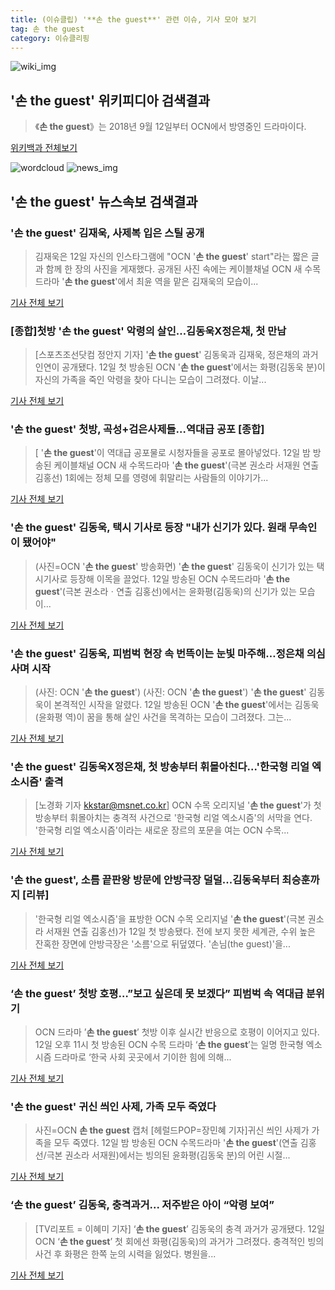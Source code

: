 ```yaml
---
title: (이슈클립) '**손 the guest**' 관련 이슈, 기사 모아 보기
tag: 손 the guest
category: 이슈클리핑
---
```

![wiki_img](https://user-images.githubusercontent.com/42597476/44503234-41136a80-a6d0-11e8-9071-6fc6418eafe4.png)
## **'**손 the guest**'** 위키피디아 검색결과
>《**손 the guest**》는 2018년 9월 12일부터 OCN에서 방영중인 드라마이다.

<a href="https://ko.wikipedia.org/wiki/손 the guest" target="_blank">위키백과 전체보기</a>

![wordcloud](https://s3.ap-northeast-2.amazonaws.com/lyrics101-wordcloud/2018-09-13-1536784827.png)
![news_img](https://user-images.githubusercontent.com/42597476/44507050-1206f400-a6e4-11e8-8d98-7ffbfebb353f.png)
## **'**손 the guest**'** 뉴스속보 검색결과
### '**손 the guest**' 김재욱, 사제복 입은 스틸 공개

>김재욱은 12일 자신의 인스타그램에 "OCN '**손 the guest**' start"라는 짧은 글과 함께 한 장의 사진을 게재했다. 공개된 사진 속에는 케이블채널 OCN 새 수목드라마 '**손 the guest**'에서 최윤 역을 맡은 김재욱의 모습이...

<a href="http://www.mydaily.co.kr/new_yk/html/read.php?newsid=201809130026441468&ext=na" target="_blank">기사 전체 보기</a>

### [종합]첫방 '**손 the guest**' 악령의 살인…김동욱X정은채, 첫 만남

>[스포츠조선닷컴 정안지 기자] '**손 the guest**' 김동욱과 김재욱, 정은채의 과거 인연이 공개됐다. 12일 첫 방송된 OCN '**손 the guest**'에서는 화평(김동욱 분)이 자신의 가족을 죽인 악령을 찾아 다니는 모습이 그려졌다. 이날...

<a href="http://sports.chosun.com/news/ntype.htm?id=201809140100109900008598&servicedate=20180913" target="_blank">기사 전체 보기</a>

### '**손 the guest**' 첫방, 곡성+검은사제들…역대급 공포 [종합]

>[ '**손 the guest**'이 역대급 공포물로 시청자들을 공포로 몰아넣었다. 12일 밤 방송된 케이블채널 OCN 새 수목드라마 '**손 the guest**'(극본 권소라 서재원 연출 김홍선) 1회에는 정체 모를 영령에 휘말리는 사람들의 이야기가...

<a href="http://www.mydaily.co.kr/new_yk/html/read.php?newsid=201809122357638126&ext=na" target="_blank">기사 전체 보기</a>

### '**손 the guest**' 김동욱, 택시 기사로 등장 "내가 신기가 있다. 원래 무속인이 됐어야"

>(사진=OCN '**손 the guest**' 방송화면) '**손 the guest**' 김동욱이 신기가 있는 택시기사로 등장해 이목을 끌었다. 12일 방송된 OCN 수목드라마 '**손 the guest**'(극본 권소라ㆍ연출 김홍선)에서는 윤화평(김동욱)의 신기가 있는 모습이...

<a href="http://www.anewsa.com/detail.php?number=1373013&thread=07r05" target="_blank">기사 전체 보기</a>

### '**손 the guest**' 김동욱, 피범벅 현장 속 번뜩이는 눈빛 마주해…정은채 의심 사며 시작

>(사진: OCN '**손 the guest**') (사진: OCN '**손 the guest**') '**손 the guest**' 김동욱이 본격적인 시작을 알렸다. 12일 방송된 OCN '**손 the guest**'에서는 김동욱(윤화평 역)이 꿈을 통해 살인 사건을 목격하는 모습이 그려졌다. 그는...

<a href="http://www.jemin.com/news/articleView.html?idxno=538798" target="_blank">기사 전체 보기</a>

### '**손 the guest**' 김동욱X정은채, 첫 방송부터 휘몰아친다...'한국형 리얼 엑소시즘' 출격

>[노경화 기자 kkstar@msnet.co.kr] OCN 수목 오리지널 '**손 the guest**'가 첫 방송부터 휘몰아치는 충격적 사건으로 '한국형 리얼 엑소시즘'의 서막을 연다. '한국형 리얼 엑소시즘'이라는 새로운 장르의 포문을 여는 OCN 수목...

<a href="http://news.imaeil.com/Entertainments/2018091303190421053" target="_blank">기사 전체 보기</a>

### '**손 the guest**', 소름 끝판왕 방문에 안방극장 덜덜...김동욱부터 최승훈까지 [리뷰]

>'한국형 리얼 엑소시즘'을 표방한 OCN 수목 오리지널 '**손 the guest**'(극본 권소라 서재원 연출 김홍선)가 12일 첫 방송됐다. 전에 보지 못한 세계관, 수위 높은 잔혹한 장면에 안방극장은 '소름'으로 뒤덮였다. '손님(the guest)'을...

<a href="http://www.slist.kr/news/articleView.html?idxno=45407" target="_blank">기사 전체 보기</a>

### ‘**손 the guest**’ 첫방 호평…”보고 싶은데 못 보겠다” 피범벅 속 역대급 분위기

>OCN 드라마 ’**손 the guest**’ 첫방 이후 실시간 반응으로 호평이 이어지고 있다. 12일 오후 11시 첫 방송된 OCN 수목 드라마 ‘**손 the guest**’는 일명 한국형 엑소시즘 드라마로 ‘한국 사회 곳곳에서 기이한 힘에 의해...

<a href="http://www.kookje.co.kr/news2011/asp/newsbody.asp?code=0500&key=20180913.99099005244" target="_blank">기사 전체 보기</a>

### '**손 the guest**' 귀신 씌인 사제, 가족 모두 죽였다

>사진=OCN **손 the guest** 캡처 [헤럴드POP=장민혜 기자]귀신 씌인 사제가 가족을 모두 죽였다. 12일 밤 방송된 OCN 수목드라마 '**손 the guest**'(연출 김홍선/극본 권소라 서재원)에서는 빙의된 윤화평(김동욱 분)의 어린 시절...

<a href="http://biz.heraldcorp.com/view.php?ud=201809122303068582266_1" target="_blank">기사 전체 보기</a>

### ‘**손 the guest**’ 김동욱, 충격과거... 저주받은 아이 “악령 보여”

>[TV리포트 = 이혜미 기자] ‘**손 the guest**’ 김동욱의 충격 과거가 공개됐다. 12일 OCN ‘**손 the guest**’ 첫 회에선 화평(김동욱)의 과거가 그려졌다. 충격적인 빙의사건 후 화평은 한쪽 눈의 시력을 잃었다. 병원을...

<a href="http://www.tvreport.co.kr/?c=news&m=newsview&idx=1079623" target="_blank">기사 전체 보기</a>


